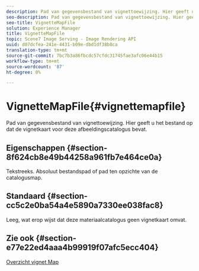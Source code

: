 ```yaml
---
description: Pad van gegevensbestand van vignettoewijzing. Hier geeft u het bestand op dat de vignetkaart voor deze afbeeldingscatalogus bevat.
seo-description: Pad van gegevensbestand van vignettoewijzing. Hier geeft u het bestand op dat de vignetkaart voor deze afbeeldingscatalogus bevat.
seo-title: VignetteMapFile
solution: Experience Manager
title: VignetteMapFile
topic: Scene7 Image Serving - Image Rendering API
uuid: d07dcfea-241e-4431-b09e-dbd1df38b8ca
translation-type: tm+mt
source-git-commit: 7bc7b3a86fbcdc57cfdc31745fae3afc06e44b15
workflow-type: tm+mt
source-wordcount: '87'
ht-degree: 0%

---
```



# VignetteMapFile{#vignettemapfile}

Pad van gegevensbestand van vignettoewijzing. Hier geeft u het bestand op dat de vignetkaart voor deze afbeeldingscatalogus bevat.

## Eigenschappen {#section-8f624cb8e49b44258a961fb7e464ce0a}

Tekstreeks. Absoluut bestandspad of pad ten opzichte van de catalogusmap.

## Standaard {#section-cc5c2e0ba54a4e5890a7330ee038fac8}

Leeg, wat erop wijst dat deze materiaalcatalogus geen vignetkaart omvat.

## Zie ook {#section-e77e22ed4aaa4b99919f07afc5ecc404}

[Overzicht vignet Map](../../../../../ir-api/material-cat/image-rendering-api-ref/c-ir-material-catalog/c-ir-vignette-map-reference/c-ir-vignette-map-reference.md#concept-f9486269f2b04d4cb6750f3af7bf0eb7)

